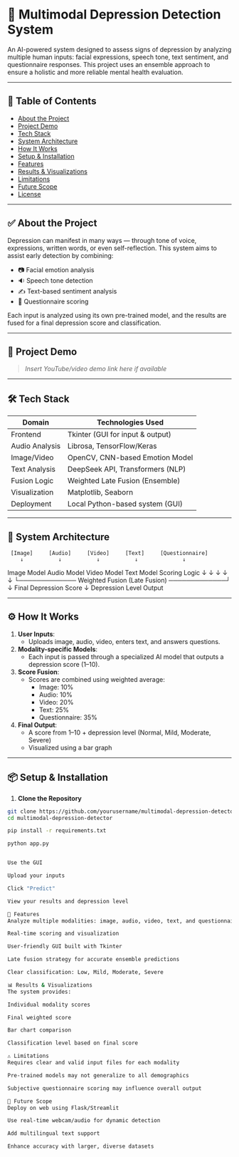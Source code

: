 # 🧠 Multimodal Depression Detection System

An AI-powered system designed to assess signs of depression by analyzing multiple human inputs: facial expressions, speech tone, text sentiment, and questionnaire responses. This project uses an ensemble approach to ensure a holistic and more reliable mental health evaluation.

---

## 📌 Table of Contents

- [About the Project](#about-the-project)
- [Project Demo](#project-demo)
- [Tech Stack](#tech-stack)
- [System Architecture](#system-architecture)
- [How It Works](#how-it-works)
- [Setup & Installation](#setup--installation)
- [Features](#features)
- [Results & Visualizations](#results--visualizations)
- [Limitations](#limitations)
- [Future Scope](#future-scope)
- [License](#license)

---

## ✅ About the Project

Depression can manifest in many ways — through tone of voice, expressions, written words, or even self-reflection. This system aims to assist early detection by combining:

- 📷 Facial emotion analysis
- 🔉 Speech tone detection
- ✍️ Text-based sentiment analysis
- 🧾 Questionnaire scoring

Each input is analyzed using its own pre-trained model, and the results are fused for a final depression score and classification.

---

## 🎥 Project Demo

> *Insert YouTube/video demo link here if available*

---

## 🛠 Tech Stack

| Domain         | Technologies Used                    |
|----------------|--------------------------------------|
| Frontend       | Tkinter (GUI for input & output)     |
| Audio Analysis | Librosa, TensorFlow/Keras            |
| Image/Video    | OpenCV, CNN-based Emotion Model      |
| Text Analysis  | DeepSeek API, Transformers (NLP)     |
| Fusion Logic   | Weighted Late Fusion (Ensemble)      |
| Visualization  | Matplotlib, Seaborn                  |
| Deployment     | Local Python-based system (GUI)      |

---

## 🧩 System Architecture


     [Image]     [Audio]     [Video]     [Text]     [Questionnaire]
        ↓           ↓           ↓           ↓              ↓
 Image Model  Audio Model  Video Model  Text Model    Scoring Logic
        ↓           ↓           ↓           ↓              ↓
       └───────────── Weighted Fusion (Late Fusion) ─────────────┘
                              ↓
                      Final Depression Score
                              ↓
                      Depression Level Output



---

## ⚙️ How It Works

1. **User Inputs**:
   - Uploads image, audio, video, enters text, and answers questions.
2. **Modality-specific Models**:
   - Each input is passed through a specialized AI model that outputs a depression score (1–10).
3. **Score Fusion**:
   - Scores are combined using weighted average:
     - Image: 10%
     - Audio: 10%
     - Video: 20%
     - Text: 25%
     - Questionnaire: 35%
4. **Final Output**:
   - A score from 1–10 + depression level (Normal, Mild, Moderate, Severe)
   - Visualized using a bar graph

---

## 📦 Setup & Installation

1. **Clone the Repository**

```bash
git clone https://github.com/yourusername/multimodal-depression-detector.git
cd multimodal-depression-detector

pip install -r requirements.txt

python app.py


Use the GUI

Upload your inputs

Click "Predict"

View your results and depression level

🌟 Features
Analyze multiple modalities: image, audio, video, text, and questionnaire

Real-time scoring and visualization

User-friendly GUI built with Tkinter

Late fusion strategy for accurate ensemble predictions

Clear classification: Low, Mild, Moderate, Severe

📊 Results & Visualizations
The system provides:

Individual modality scores

Final weighted score

Bar chart comparison

Classification level based on final score

⚠️ Limitations
Requires clear and valid input files for each modality

Pre-trained models may not generalize to all demographics

Subjective questionnaire scoring may influence overall output

🔮 Future Scope
Deploy on web using Flask/Streamlit

Use real-time webcam/audio for dynamic detection

Add multilingual text support

Enhance accuracy with larger, diverse datasets



 
